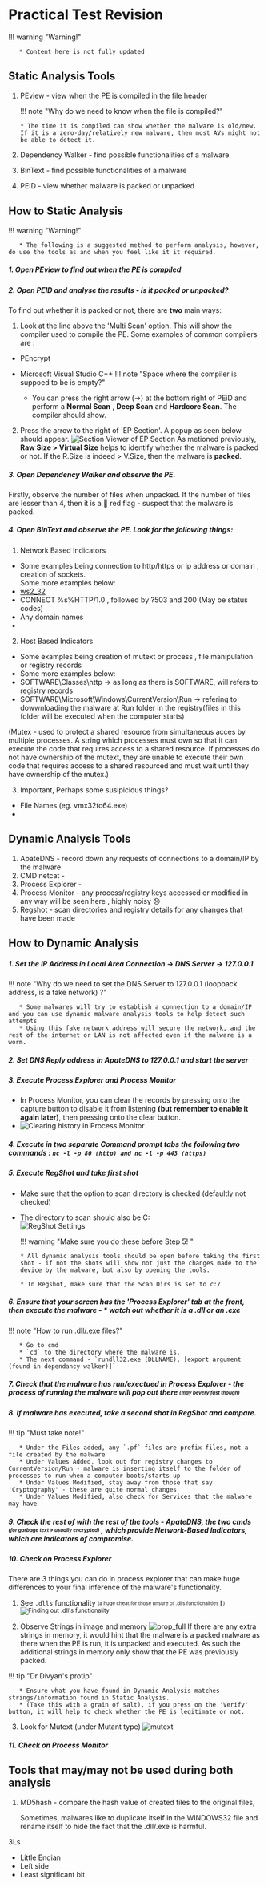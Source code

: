 # Practical Test Revision

   !!! warning "Warning!"

       * Content here is not fully updated

## Static Analysis Tools

1. PEview - view when the PE is compiled in the file header

   !!! note "Why do we need to know when the file is compiled?"

       * The time it is compiled can show whether the malware is old/new. If it is a zero-day/relatively new malware, then most AVs might not be able to detect it.

2. Dependency Walker - find possible functionalities of a malware
3. BinText - find possible functionalities of a malware
4. PEID - view whether malware is packed or unpacked

## How to Static Analysis
   !!! warning "Warning!"

       * The following is a suggested method to perform analysis, however, do use the tools as and when you feel like it it required.

##### 1. Open PEview to find out when the PE is compiled
##### 2. Open PEID and analyse the results - is it packed or unpacked?

   To find out whether it is packed or not, there are **two** main ways:
   1. Look at the line above the 'Multi Scan' option. This will show the compiler used to compile the PE. 
   Some examples of common compilers are :
   -  PEncrypt
   -  Microsoft Visual Studio C++
   !!! note "Space where the compiler is suppoed to be is empty?"

       *  You can press the right arrow (->) at the bottom right of PEiD and perform a <b>Normal Scan</b> , <b>Deep Scan</b> and <b>Hardcore Scan</b>. The compiler should show.
   
   2. Press the arrow to the right of 'EP Section'. A popup as seen below should appear.
   ![Section Viewer of EP Section](https://user-images.githubusercontent.com/103948042/200547934-a41786a9-2087-41c5-b7a8-69f0e1be1c10.png)
   As metioned previously, **Raw Size > Virtual Size** helps to identify whether the malware is packed or not. If the R.Size is indeed > V.Size, then the malware is **packed**.
##### 3. Open Dependency Walker and observe the PE.
Firstly, observe the number of files when unpacked. If the number of files are lesser than 4, then it is a 🚩 red flag - suspect that the malware is packed.

##### 4. Open BinText and observe the PE. Look for the following things:
1. Network Based Indicators 
- Some examples being connection to http/https or ip address or domain , creation of sockets. 
<br>Some more examples below:
- [ws2_32](https://learn.microsoft.com/en-us/windows/win32/winsock/windows-sockets-start-page-2) 
- CONNECT %s%HTTP/1.0 , followed by ?503 and 200 (May be status codes) 
- Any domain names
- 
2. Host Based Indicators
- Some examples being creation of mutext or process , file manipulation or registry records
- Some more examples below:
- SOFTWARE\Classes\http -> as long as there is SOFTWARE, will refers to registry records
- SOFTWARE\\Microsoft\Windows\CurrentVersion\Run -> refering to dowwnloading the malware at Run folder in the registry(files in this folder will be executed when the computer starts)

(Mutex - used to protect a shared resource from simultaneous acces by multiple processes. A string which processes must own so that it can execute the code that requires access to a shared resource. If processes do not have ownership of the mutext, they are unable to execute their own code that requires access to a shared resourced and must wait until they have ownership of the mutex.)

3. Important, Perhaps some susipicious things?
- File Names (eg. vmx32to64.exe) 
- 

## Dynamic Analysis Tools

1. ApateDNS - record down any requests of connections to a domain/IP by the malware
2. CMD netcat - 
3. Process Explorer - 
4. Process Monitor - any process/registry keys accessed or modified in any way will be seen here , highly noisy 😞
5. Regshot - scan directories and registry details for any changes that have been made

## How to Dynamic Analysis

##### 1. Set the IP Address in Local Area Connection -> DNS Server -> 127.0.0.1

   !!! note "Why do we need to set the DNS Server to 127.0.0.1 (loopback address, is a fake network) ?"

       * Some malwares will try to establish a connection to a domain/IP and you can use dynamic malware analysis tools to help detect such attempts
       * Using this fake network address will secure the network, and the rest of the internet or LAN is not affected even if the malware is a worm.

##### 2. Set DNS Reply address in ApateDNS to 127.0.0.1 and start the server
##### 3. Execute Process Explorer and Process Monitor
- In Process Monitor, you can clear the records by pressing onto the capture button to disable it from listening **(but remember to enable it again later)**, then pressing onto the clear button. 
- ![Clearing history in Process Monitor](https://user-images.githubusercontent.com/103948042/200710108-bed8bf7e-f8f7-4587-b7c3-0ae5a516362c.gif)

##### 4. Execute in two separate Command prompt tabs the following two commands : `nc -l -p 80 (http) and nc -l -p 443 (https)`
##### 5. Execute RegShot and take first shot
-  Make sure that the option to scan directory is checked (defaultly not checked)
-  The directory to scan should also be C:\
![RegShot Settings](https://user-images.githubusercontent.com/103948042/200707925-f2cd647a-5323-40df-a45b-6e82b31d6b52.png)

   !!! warning "Make sure you do these before Step 5! "

       * All dynamic analysis tools should be open before taking the first shot - if not the shots will show not just the changes made to the device by the malware, but also by opening the tools.

       * In Regshot, make sure that the Scan Dirs is set to c:/

##### 6. Ensure that your screen has the 'Process Explorer' tab at the front, then execute the malware - * watch out whether it is a .dll or an .exe 

   !!! note "How to run .dll/.exe files?"

       * Go to cmd
       * `cd` to the directory where the malware is.
       * The next command - `rundll32.exe (DLLNAME), [export argument (found in dependancy walker)]`

##### 7. Check that the malware has run/exectued in Process Explorer - the process of running the malware will pop out there <sub><sup>(may bevery fast though)</sub></sup>
##### 8. If malware has executed, take a second shot in RegShot and compare.
   
   !!! tip "Must take note!"

       * Under the Files added, any `.pf` files are prefix files, not a file created by the malware
       * Under Values Added, look out for registry changes to CurrentVersion/Run - malware is inserting itself to the folder of processes to run when a computer boots/starts up
       * Under Values Modified, stay away from those that say 'Cryptography' - these are quite normal changes 
       * Under Values Modified, also check for Services that the malware may have

##### 9. Check the rest of with the rest of the tools - ApateDNS, the two cmds <sub><sup>(for garbage text-> usually encrypted)</sub></sup> , which provide **Network-Based Indicators**, which are indicators of compromise.
##### 10. Check on Process Explorer
There are 3 things you can do in process explorer that can make huge differences to your final inference of the malware's functionality.
   1. See `.dlls` functionality <sub><sup>(a huge cheat for those unsure of .dlls functionalities 🤩)</sub><sup>
   ![Finding out .dll's functionality](https://user-images.githubusercontent.com/103948042/200862646-b48de322-a0f0-4299-baa6-38b760a12073.gif)

   2. Observe Strings in image and memory 
   ![prop_full](https://user-images.githubusercontent.com/103948042/200864220-9fe6b337-0e48-4f1b-abe3-0f698f6bbff3.gif)
   If there are any extra strings in memory, it would hint that the malware is a packed malware as there when the PE is run, it is unpacked and executed. As such the additional strings in memory only show that the PE was previously packed.

   !!! tip "Dr Divyan's protip"

       * Ensure what you have found in Dynamic Analysis matches strings/information found in Static Analysis.
       * (Take this with a grain of salt), if you press on the 'Verify' button, it will help to check whether the PE is legitimate or not.
   
   3. Look for Mutext (under Mutant type)
   ![mutext](https://user-images.githubusercontent.com/103948042/200864631-8b736767-d902-4f8d-bb19-1eba0a7e897f.gif)
   
##### 11. Check on Process Monitor

## Tools that may/may not be used during both analysis

1. MD5hash - compare the hash value of created files to the original files,

   Sometimes, malwares like to duplicate itself in the WINDOWS32 file and rename itself to hide the fact that the .dll/.exe is harmful.

3Ls

- Little Endian
- Left side
- Least significant bit
